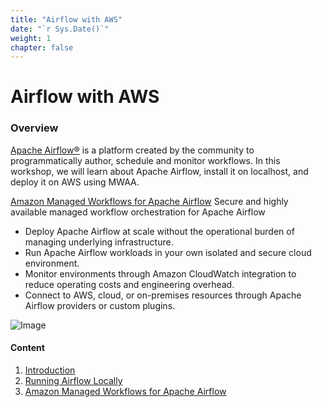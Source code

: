 ```yaml
---
title: "Airflow with AWS"
date: "`r Sys.Date()`"
weight: 1
chapter: false
---
```


# Airflow with AWS

### Overview

[Apache Airflow®](https://airflow.apache.org/) is a platform created by the community to programmatically author, schedule and monitor workflows. In this workshop,
we will learn about Apache Airflow, install it on localhost, and deploy it on AWS using MWAA.

[Amazon Managed Workflows for Apache Airflow](https://aws.amazon.com/vi/managed-workflows-for-apache-airflow/) Secure
and highly available
managed workflow orchestration for Apache Airflow

- Deploy Apache Airflow at scale without the operational burden of managing underlying infrastructure.
- Run Apache Airflow workloads in your own isolated and secure cloud environment.
- Monitor environments through Amazon CloudWatch integration to reduce operating costs and engineering overhead.
- Connect to AWS, cloud, or on-premises resources through Apache Airflow providers or custom plugins.


![Image](/repo_pmt_ws-fcj-003/images/001.png)

#### Content

1. [Introduction](1-Introduction/)
2. [Running Airflow Locally](2-running-airflow-locally/)
3. [Amazon Managed Workflows for Apache Airflow](3-MWAA/)